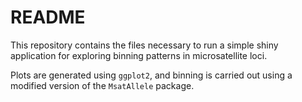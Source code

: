 # README

This repository contains the files necessary to run a simple shiny application for exploring binning patterns in microsatellite loci.

Plots are generated using `ggplot2`, and binning is carried out using a modified version of the `MsatAllele` package.